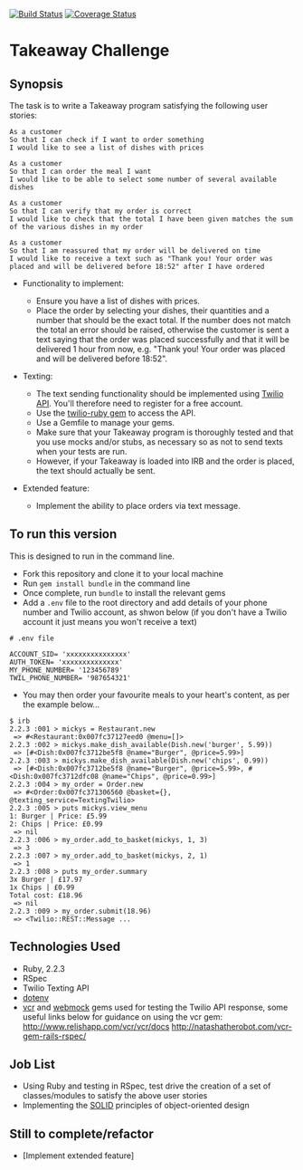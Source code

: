 [![Build Status](https://travis-ci.org/Benaud12/takeaway-challenge.svg?branch=master)](https://travis-ci.org/Benaud12/takeaway-challenge)  [![Coverage Status](https://coveralls.io/repos/Benaud12/takeaway-challenge/badge.svg?branch=master&service=github)](https://coveralls.io/github/Benaud12/takeaway-challenge?branch=master)


Takeaway Challenge
=======================

## Synopsis

The task is to write a Takeaway program satisfying the following user stories:

```
As a customer
So that I can check if I want to order something
I would like to see a list of dishes with prices

As a customer
So that I can order the meal I want
I would like to be able to select some number of several available dishes

As a customer
So that I can verify that my order is correct
I would like to check that the total I have been given matches the sum of the various dishes in my order

As a customer
So that I am reassured that my order will be delivered on time
I would like to receive a text such as "Thank you! Your order was placed and will be delivered before 18:52" after I have ordered
```

* Functionality to implement:
  * Ensure you have a list of dishes with prices.
  * Place the order by selecting your dishes, their quantities and a number that should be the exact total. If the number does not match the total an error should be raised, otherwise the customer is sent a text saying that the order was placed successfully and that it will be delivered 1 hour from now, e.g. "Thank you! Your order was placed and will be delivered before 18:52".

* Texting:
  * The text sending functionality should be implemented using [Twilio API](https://www.twilio.com/api). You'll therefore need to register for a free account.
  * Use the [twilio-ruby gem](https://github.com/twilio/twilio-ruby) to access the API.
  * Use a Gemfile to manage your gems.
  * Make sure that your Takeaway program is thoroughly tested and that you use mocks and/or stubs, as necessary so as not to send texts when your tests are run.
  * However, if your Takeaway is loaded into IRB and the order is placed, the text should actually be sent.

* Extended feature:
  * Implement the ability to place orders via text message.


## To run this version

This is designed to run in the command line.

- Fork this repository and clone it to your local machine
- Run `gem install bundle` in the command line
- Once complete, run `bundle` to install the relevant gems
- Add a `.env` file to the root directory and add details of your phone number and Twilio account, as shwon below (if you don't have a Twilio account it just means you won't receive a text)
```
# .env file

ACCOUNT_SID= 'xxxxxxxxxxxxxxx'
AUTH_TOKEN= 'xxxxxxxxxxxxxx'
MY_PHONE_NUMBER= '123456789'
TWIL_PHONE_NUMBER= '987654321'
```
- You may then order your favourite meals to your heart's content, as per the example below...

```
$ irb
2.2.3 :001 > mickys = Restaurant.new
 => #<Restaurant:0x007fc37127eed0 @menu=[]>
2.2.3 :002 > mickys.make_dish_available(Dish.new('burger', 5.99))
 => [#<Dish:0x007fc3712be5f8 @name="Burger", @price=5.99>]
2.2.3 :003 > mickys.make_dish_available(Dish.new('chips', 0.99))
 => [#<Dish:0x007fc3712be5f8 @name="Burger", @price=5.99>, #<Dish:0x007fc3712dfc08 @name="Chips", @price=0.99>]
2.2.3 :004 > my_order = Order.new
 => #<Order:0x007fc371306560 @basket={}, @texting_service=TextingTwilio>
2.2.3 :005 > puts mickys.view_menu
1: Burger | Price: £5.99
2: Chips | Price: £0.99
 => nil
2.2.3 :006 > my_order.add_to_basket(mickys, 1, 3)
 => 3
2.2.3 :007 > my_order.add_to_basket(mickys, 2, 1)
 => 1
2.2.3 :008 > puts my_order.summary
3x Burger | £17.97
1x Chips | £0.99
Total cost: £18.96
 => nil
2.2.3 :009 > my_order.submit(18.96)
 => <Twilio::REST::Message ...
```


## Technologies Used

- Ruby, 2.2.3
- RSpec
- Twilio Texting API
- [dotenv](https://github.com/bkeepers/dotenv)
- [vcr](https://github.com/vcr/vcr) and [webmock](https://github.com/bblimke/webmock) gems used for testing the Twilio API response, some useful links below for guidance on using the vcr gem:
  http://www.relishapp.com/vcr/vcr/docs
  http://natashatherobot.com/vcr-gem-rails-rspec/


## Job List

- Using Ruby and testing in RSpec, test drive the creation of a set of classes/modules to satisfy the above user stories
- Implementing the [SOLID](https://en.wikipedia.org/wiki/SOLID_(object-oriented_design)) principles of object-oriented design


## Still to complete/refactor

- [Implement extended feature]
